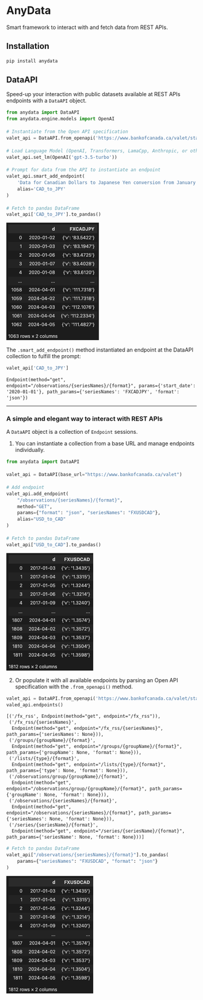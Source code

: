 # AnyData

Smart framework to interact with and fetch data from REST APIs.

## Installation

```zsh
pip install anydata
```

## DataAPI

Speed-up your interaction with public datasets available at REST APIs endpoints with a `DataAPI` object.

```python
from anydata import DataAPI
from anydata.engine.models import OpenAI

# Instantiate from the Open API specification
valet_api = DataAPI.from_openapi('https://www.bankofcanada.ca/valet/static/swagger/api-en.yml')

# Load Language Model (OpenAI, Transformers, LamaCpp, Anthropic, or others...)
valet_api.set_lm(OpenAI('gpt-3.5-turbo'))

# Prompt for data from the API to instantiate an endpoint
valet_api.smart_add_endpoint(
    'Data for Canadian Dollars to Japanese Yen conversion from January 2020 onwards',
    alias='CAD_to_JPY'
)

# Fetch to pandas DataFrame
valet_api['CAD_to_JPY'].to_pandas()
```

![Pandas DataFrame with forex data from CAD to JPY](docs/images/df_example_01.png)

The `.smart_add_endpoint()` method instantiated an endpoint at the DataAPI collection to fulfill the prompt:

```python
valet_api['CAD_to_JPY']
```

```
Endpoint(method="get", endpoint="/observations/{seriesNames}/{format}", params={'start_date': '2020-01-01'}, path_params={'seriesNames': 'FXCADJPY', 'format': 'json'})
```

---

### A simple and elegant way to interact with REST APIs

A `DataAPI` object is a collection of `Endpoint` sessions.

1. You can instantiate a collection from a base URL and manage endpoints individually.

```python
from anydata import DataAPI

valet_api = DataAPI(base_url="https://www.bankofcanada.ca/valet")

# Add endpoint
valet_api.add_endpoint(
    "/observations/{seriesNames}/{format}",
    method="GET",
    params={"format": "json", "seriesNames": "FXUSDCAD"},
    alias="USD_to_CAD"
)

# Fetch to pandas DataFrame
valet_api["USD_to_CAD"].to_pandas()
```

![Pandas DataFrame with forex data from USD to CAD](docs/images/df_example_00.png)

2. Or populate it with all available endpoints by parsing an Open API specification with the `.from_openapi()` method.

```python
valet_api = DataAPI.from_openapi('https://www.bankofcanada.ca/valet/static/swagger/api-en.yml')
valed_api.endpoints()
```

```
[('/fx_rss', Endpoint(method="get", endpoint="/fx_rss")),
 ('/fx_rss/{seriesNames}',
  Endpoint(method="get", endpoint="/fx_rss/{seriesNames}", path_params={'seriesNames': None})),
 ('/groups/{groupName}/{format}',
  Endpoint(method="get", endpoint="/groups/{groupName}/{format}", path_params={'groupName': None, 'format': None})),
 ('/lists/{type}/{format}',
  Endpoint(method="get", endpoint="/lists/{type}/{format}", path_params={'type': None, 'format': None})),
 ('/observations/group/{groupName}/{format}',
  Endpoint(method="get", endpoint="/observations/group/{groupName}/{format}", path_params={'groupName': None, 'format': None})),
 ('/observations/{seriesNames}/{format}',
  Endpoint(method="get", endpoint="/observations/{seriesNames}/{format}", path_params={'seriesNames': None, 'format': None})),
 ('/series/{seriesName}/{format}',
  Endpoint(method="get", endpoint="/series/{seriesName}/{format}", path_params={'seriesName': None, 'format': None}))]
```

```python
# Fetch to pandas DataFrame
valet_api["/observations/{seriesNames}/{format}"].to_pandas(
    params={"seriesNames": "FXUSDCAD", "format": "json"}
)
```

![Pandas DataFrame with forex data from USD to CAD](docs/images/df_example_00.png)
